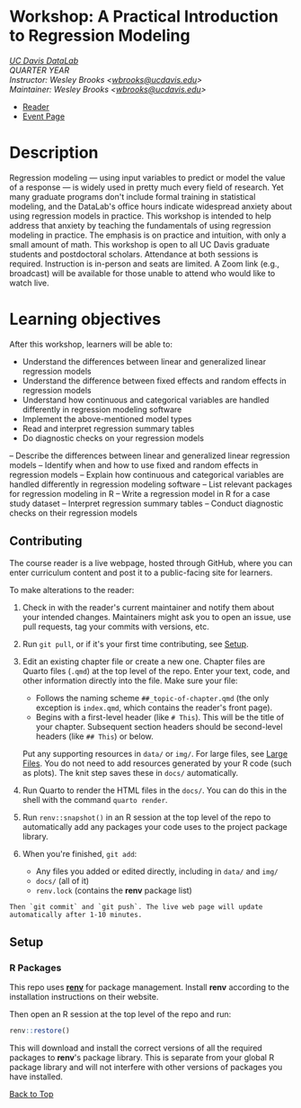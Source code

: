 # Workshop: A Practical Introduction to Regression Modeling

_[UC Davis DataLab](https://datalab.ucdavis.edu/)_  
_QUARTER YEAR_  
_Instructor: Wesley Brooks <<wbrooks@ucdavis.edu>>_  
_Maintainer: Wesley Brooks <<wbrooks@ucdavis.edu>>_

* [Reader](https://ucdavisdatalab.github.io/workshop_regression/)
* [Event Page](https://datalab.ucdavis.edu/eventscalendar/YOUR_EVENT/)

# Description
Regression modeling — using input variables to predict or model the value  of a response — is widely used in pretty much every field of research. Yet  many graduate programs don't include formal training in statistical  modeling, and the DataLab's office hours indicate widespread anxiety about  using regression models in practice. This workshop is intended to help  address that anxiety by teaching the fundamentals of using regression  modeling in practice. The emphasis is on practice and intuition, with only  a small amount of math. This workshop is open to all UC Davis graduate  students and postdoctoral scholars. Attendance at both sessions is  required. Instruction is in-person and seats are limited. A Zoom link  (e.g., broadcast) will be available for those unable to attend who would  like to watch live.

# Learning objectives
After this workshop, learners will be able to:
- Understand the differences between linear and generalized linear regression models
- Understand the difference between fixed effects and random effects in regression models
- Understand how continuous and categorical variables are handled differently in regression modeling software
- Implement the above-mentioned model types
- Read and interpret regression summary tables
- Do diagnostic checks on your regression models


– Describe the differences between linear and generalized linear regression models
– Identify when and how to use fixed and random effects in regression models
– Explain how continuous and categorical variables are handled differently in regression modeling software
– List relevant packages for regression modeling in R
– Write a regression model in R for a case study dataset
– Interpret regression summary tables
– Conduct diagnostic checks on their regression models

## Contributing

The course reader is a live webpage, hosted through GitHub, where you can enter
curriculum content and post it to a public-facing site for learners.

To make alterations to the reader:
	  
1.  Check in with the reader's current maintainer and notify them about your 
    intended changes. Maintainers might ask you to open an issue, use pull 
    requests, tag your commits with versions, etc.

2.  Run `git pull`, or if it's your first time contributing, see
    [Setup](#setup).

3.  Edit an existing chapter file or create a new one. Chapter files are
    Quarto files (`.qmd`) at the top level of the repo. Enter your text,
    code, and other information directly into the file. Make sure your file:

    - Follows the naming scheme `##_topic-of-chapter.qmd` (the only exception
      is `index.qmd`, which contains the reader's front page).
    - Begins with a first-level header (like `# This`). This will be the title
      of your chapter. Subsequent section headers should be second-level
      headers (like `## This`) or below.
    <!--- - Uses caching for resource-intensive code (see [Caching](#caching)). --->

    Put any supporting resources in `data/` or `img/`. For large files, see
    [Large Files](#large-files). You do not need to
    add resources generated by your R code (such as plots). The knit step saves
    these in `docs/` automatically.

4.  Run Quarto to render the HTML files in the `docs/`. You can do this
    in the shell with the command `quarto render`.

5.  Run `renv::snapshot()` in an R session at the top level of the repo to
    automatically add any packages your code uses to the project package
    library.

6.  When you're finished, `git add`:
    - Any files you added or edited directly, including in `data/` and `img/`
    - `docs/` (all of it)
    * `renv.lock` (contains the **renv** package list)
<!--
    - `.gitattributes` (contains the Git LFS file list)
-->

    Then `git commit` and `git push`. The live web page will update
    automatically after 1-10 minutes.

<!---
### Caching

If one of your code chunks takes a lot of time or memory to run, consider
caching the result, so the chunk won't run every time someone knits the
reader. To cache a code chunk, add `cache=TRUE` in the chunk header. It's
best practice to label cached chunks, like so:

````
```{r YOUR_CHUNK_NAME, cache=TRUE}
# Your code...
```
````

Cached files are stored in the `_bookdown_files/` directory. If you ever want
to clear the cache, you can delete this directory (or its subdirectories).
The cache will be rebuilt the next time you knit the reader.

Beware that caching doesn't work with some packages, especially packages that
use external libraries. Because of this, it's best to leave caching off for
code chunks that are not resource-intensive.
--->

<!--
### Large Files

If you want to include a large file (say over 1 MB), you should use git LFS.
You can register a large file with git LFS with the shell command:

```sh
git lfs track YOUR_FILE
```

This command updates the `.gitattributes` file at the top level of the repo. To
make sure the change is saved, you also need to run:

```sh
git add .gitattributes
```

Now that your large is registered with git LFS, you can add, commit, and push
the file with git the same way you would any other file, and git LFS will
automatically intercede as needed.

GitHub provides 1 GB of storage and 1 GB of monthly bandwidth free per repo for
large files. If your large file is more than 50 MB, check with the other
contributors before adding it.
-->
<!--
### Github Actions

GitHub Actions can be set up to automatically render your reader when you push 
new content to a repo. If you would like to use this function, download the 
materials in [datalab-dev/utilities/render_bookdown_site][render-site] and 
follow the instructions there.

[render-site]: https://github.com/datalab-dev/utilities/tree/main/render_bookdown_site
-->

## Setup


<!--
### Git LFS

This repo uses [Git Large File Storage][git-lfs] (git LFS) for large files. If
you don't have git LFS installed, [download it][git-lfs] and run the installer.
Then in the shell (in any directory), run:

```sh
git lfs install
```

Then your one-time setup of git LFS is done. Next, clone this repo with `git
clone`. The large files will be downloaded automatically with the rest of the
repo.

[git-lfs]: https://git-lfs.github.com/
-->


### R Packages

This repo uses [**renv**](https://rstudio.github.io/renv/) for package
management. Install **renv** according to the installation instructions on
their website.

Then open an R session at the top level of the repo and run:

```r
renv::restore()
```

This will download and install the correct versions of all the required
packages to **renv**'s package library. This is separate from your global R
package library and will not interfere with other versions of packages you have
installed.

[Back to Top](#top)
